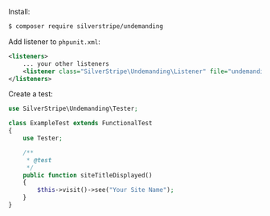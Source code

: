 Install:

```sh
$ composer require silverstripe/undemanding
```

Add listener to `phpunit.xml`:

```xml
<listeners>
    ... your other listeners
    <listener class="SilverStripe\Undemanding\Listener" file="undemanding/src/Listener.php" />
</listeners>
```

Create a test:

```php
use SilverStripe\Undemanding\Tester;

class ExampleTest extends FunctionalTest
{
    use Tester;

    /**
     * @test
     */
    public function siteTitleDisplayed()
    {
        $this->visit()->see("Your Site Name");
    }
}
```
